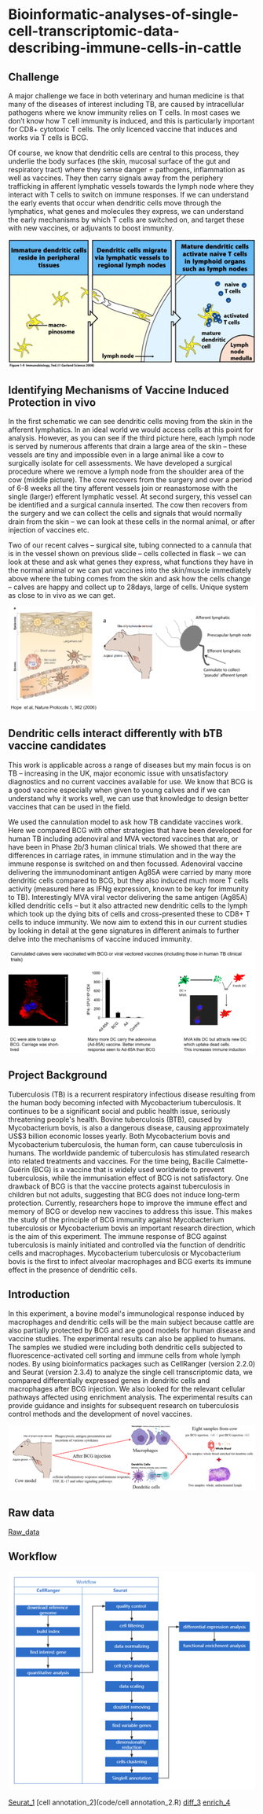 # Bioinformatic-analyses-of-single-cell-transcriptomic-data-describing-immune-cells-in-cattle

## Challenge
A major challenge we face in both veterinary and human medicine is that many of the diseases of interest including TB, are caused by intracellular pathogens where we know immunity relies on T cells. In most cases we don’t know how T cell immunity is induced, and this is particularly important for CD8+ cytotoxic T cells. The only licenced vaccine that induces and works via T cells is BCG.

Of course, we know that dendritic cells are central to this process, they underlie the body surfaces (the skin, mucosal surface of the gut and respiratory tract) where they sense danger = pathogens, inflammation as well as vaccines. They then carry signals away from the periphery trafficking in afferent lymphatic vessels towards the lymph node where they interact with T cells to switch on immune responses. If we can understand the early events that occur when dendritic cells move through the lymphatics, what genes and molecules they express, we can understand the early mechanisms by which T cells are switched on, and target these with new vaccines, or adjuvants to boost immunity.

![DC](pic/DC.png)

## Identifying Mechanisms of Vaccine Induced Protection in vivo
In the first schematic we can see dendritic cells moving from the skin in the afferent lymphatics. In an ideal world we would access cells at this point for analysis. However, as you can see if the third picture here, each lymph node is served by numerous afferents that drain a large area of the skin – these vessels are tiny and impossible even in a large animal like a cow to surgically isolate for cell assessments. We have developed a surgical procedure where we remove a lymph node from the shoulder area of the cow (middle picture). The cow recovers from the surgery and over a period of 6-8 weeks all the tiny afferent vessels join or reanastomose with the single (larger) efferent lymphatic vessel. At second surgery, this vessel can be identified and a surgical cannula inserted. The cow then recovers from the surgery and we can collect the cells and signals that would normally drain from the skin – we can look at these cells in the normal animal, or after injection of vaccines etc. 

Two of our recent calves – surgical site, tubing connected to a cannula that is in the vessel shown on previous slide – cells collected in flask – we can look at these and ask what genes they express, what functions they have in the normal animal or we can put vaccines into the skin/muscle immediately above where the tubing comes from the skin and ask how the cells change – calves are happy and collect up to 28days, large of cells. Unique system as close to in vivo as we can get.

![vacc](pic/vacc.png)


## Dendritic cells interact differently with bTB vaccine candidates
This work is applicable across a range of diseases but my main focus is on TB – increasing in the UK, major economic issue with unsatisfactory diagnostics and no current vaccines available for use. We know that BCG is a good vaccine especially when given to young calves and if we can understand why it works well, we can use that knowledge to design better vaccines that can be used in the field. 

We used the cannulation model to ask how TB candidate vaccines work. Here we compared BCG with other strategies that have been developed for human TB including adenoviral and MVA vectored vaccines that are, or have been in Phase 2b/3 human clinical trials. We showed that there are differences in carriage rates, in immune stimulation and in the way the immune response is switched on and then focussed. Adenoviral vaccine delivering the immunodominant antigen Ag85A were carried by many more dendritic cells compared to BCG, but they also induced much more T cells activity (measured here as IFNg expression, known to be key for immunity to TB). Interestingly MVA viral vector delivering the same antigen (Ag85A) killed dendritic cells – but it also attracted new dendritic cells to the lymph which took up the dying bits of cells and cross-presented these to CD8+ T cells to induce immunity. We now aim to extend this in our current studies by looking in detail at the gene signatures in different animals to further delve into the mechanisms of vaccine induced immunity.

![bTB](pic/bTB.png)

## Project Background
Tuberculosis (TB) is a recurrent respiratory infectious disease resulting from the human body becoming infected with Mycobacterium tuberculosis. It continues to be a significant social and public health issue, seriously threatening people's health. Bovine tuberculosis (BTB), caused by Mycobacterium bovis, is also a dangerous disease, causing approximately US$3 billion economic losses yearly. Both Mycobacterium bovis and Mycobacterium tuberculosis, the human form, can cause tuberculosis in humans. The worldwide pandemic of tuberculosis has stimulated research into related treatments and vaccines. For the time being, Bacille Calmette-Guérin (BCG) is a vaccine that is widely used worldwide to prevent tuberculosis, while the immunisation effect of BCG is not satisfactory. One drawback of BCG is that the vaccine protects against tuberculosis in children but not adults, suggesting that BCG does not induce long-term protection. Currently, researchers hope to improve the immune effect and memory of BCG or develop new vaccines to address this issue. This makes the study of the principle of BCG immunity against Mycobacterium tuberculosis or Mycobacterium bovis an important research direction, which is the aim of this experiment. The immune response of BCG against tuberculosis is mainly initiated and controlled via the function of dendritic cells and macrophages. Mycobacterium tuberculosis or Mycobacterium bovis is the first to infect alveolar macrophages and BCG exerts its immune effect in the presence of dendritic cells. 



## Introduction

In this experiment, a bovine model's immunological response induced by macrophages and dendritic cells will be the main subject because cattle are also partially protected by BCG and are good models for human disease and vaccine studies. The experimental results can also be applied to humans. The samples we studied were including both dendritic cells subjected to fluorescence-activated cell sorting and immune cells from whole lymph nodes. By using bioinformatics packages such as CellRanger (version 2.2.0) and Seurat (version 2.3.4) to analyze the single cell transcriptomic data, we compared differentially expressed genes in dendritic cells and macrophages after BCG injection. We also looked for the relevant cellular pathways affected using enrichment analysis. The experimental results can provide guidance and insights for subsequent research on tuberculosis control methods and the development of novel vaccines.

![pre](pic/pre.png)

## Raw data

[Raw_data](data/)

## Workflow
![demo](assets/Workflow.png)


[Seurat_1](code/Seurat_1.R)
[cell annotation_2](code/cell annotation_2.R)
[diff_3](code/diff_3.R)
[enrich_4](code/enrich_4.R)



